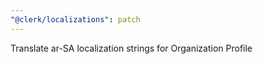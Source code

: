 ```yaml
---
"@clerk/localizations": patch
---
```


Translate ar-SA localization strings for Organization Profile
